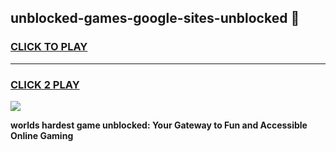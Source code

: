 
## unblocked-games-google-sites-unblocked 👋
<h3>
<a href="https://premium.freeplayer.one?title=unblocked-games-google-sites-unblocked&ref=14F">CLICK TO PLAY</a></h3>
<hr>

<h3>
<a href="https://premium.freeplayer.one?title=unblocked-games-google-sites-unblocked&ref=14F">CLICK 2 PLAY</a>
  
</h3>

<a href="https://premium.freeplayer.one?title=unblocked-games-google-sites-unblocked&ref=12F/"><img src="https://clearcache.store/games.png"></a>


**worlds hardest game unblocked: Your Gateway to Fun and Accessible Online Gaming**
